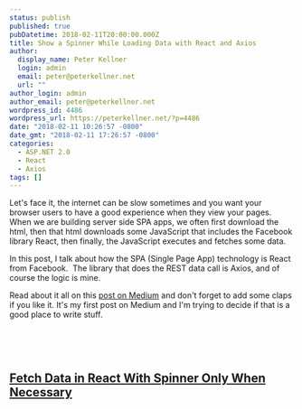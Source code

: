 ```yaml
---
status: publish
published: true
pubDatetime: 2018-02-11T20:00:00.000Z
title: Show a Spinner While Loading Data with React and Axios
author:
  display_name: Peter Kellner
  login: admin
  email: peter@peterkellner.net
  url: ""
author_login: admin
author_email: peter@peterkellner.net
wordpress_id: 4486
wordpress_url: https://peterkellner.net/?p=4486
date: "2018-02-11 10:26:57 -0800"
date_gmt: "2018-02-11 17:26:57 -0800"
categories:
  - ASP.NET 2.0
  - React
  - Axios
tags: []
---
```


<p>
  Let's face it, the internet can be slow sometimes and you want your browser
  users to have a good experience when they view your pages. When we are
  building server side SPA apps, we often first download the html, then that
  html downloads some JavaScript that includes the Facebook library React, then
  finally, the JavaScript executes and fetches some data.
</p>
<p>
  In this post, I talk about how the SPA (Single Page App) technology is React
  from Facebook.  The library that does the REST data call is Axios, and of
  course the logic is mine.
</p>
<p>
  Read about it all on this
  <a
    href="https://medium.com/@pkellner/fetch-data-in-react-with-spinner-only-when-necessary-1ef2e451f541"
    >post on Medium</a
  >
  and don't forget to add some claps if you like it. It's my first post on
  Medium and I'm trying to decide if that is a good place to write stuff.
</p>
<p>&nbsp;</p>
<p>&nbsp;</p>
<h2>
  <a
    href="https://medium.com/@pkellner/fetch-data-in-react-with-spinner-only-when-necessary-1ef2e451f541"
    >Fetch Data in React With Spinner Only When Necessary</a
  >
</h2>
